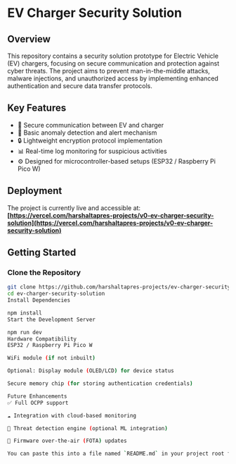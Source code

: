 # EV Charger Security Solution

## Overview

This repository contains a security solution prototype for Electric Vehicle (EV) chargers, focusing on secure communication and protection against cyber threats. The project aims to prevent man-in-the-middle attacks, malware injections, and unauthorized access by implementing enhanced authentication and secure data transfer protocols.

## Key Features

- 🔐 Secure communication between EV and charger  
- 🚨 Basic anomaly detection and alert mechanism  
- 🔒 Lightweight encryption protocol implementation  
- 📊 Real-time log monitoring for suspicious activities  
- ⚙️ Designed for microcontroller-based setups (ESP32 / Raspberry Pi Pico W)

## Deployment

The project is currently live and accessible at:  
**[https://vercel.com/harshaltapres-projects/v0-ev-charger-security-solution](https://vercel.com/harshaltapres-projects/v0-ev-charger-security-solution)**

## Getting Started

### Clone the Repository

```bash
git clone https://github.com/harshaltapres-projects/ev-charger-security-solution.git
cd ev-charger-security-solution
Install Dependencies

npm install
Start the Development Server

npm run dev
Hardware Compatibility
ESP32 / Raspberry Pi Pico W

WiFi module (if not inbuilt)

Optional: Display module (OLED/LCD) for device status

Secure memory chip (for storing authentication credentials)

Future Enhancements
✅ Full OCPP support

☁️ Integration with cloud-based monitoring

🤖 Threat detection engine (optional ML integration)

🔄 Firmware over-the-air (FOTA) updates

You can paste this into a file named `README.md` in your project root folder. Let me know if you also want an `LICENSE.md` or `.env.example` template 
